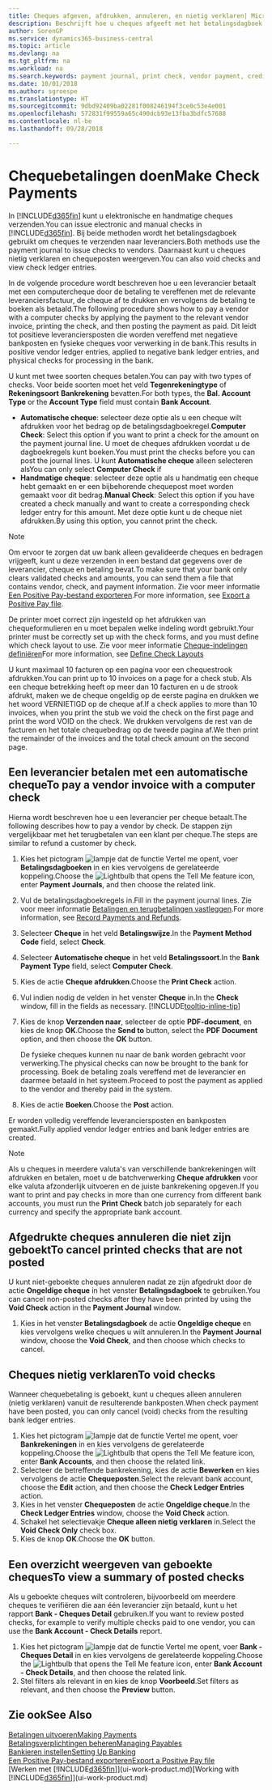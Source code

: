 ```yaml
---
title: Cheques afgeven, afdrukken, annuleren, en nietig verklaren| Microsoft Docs
description: Beschrijft hoe u cheques afgeeft met het betalingsdagboek, cheques afdrukt, en chequeposten nietig verklaart of weergeeft in Business Central.
author: SorenGP
ms.service: dynamics365-business-central
ms.topic: article
ms.devlang: na
ms.tgt_pltfrm: na
ms.workload: na
ms.search.keywords: payment journal, print check, vendor payment, creditor, debt, balance due, AP
ms.date: 10/01/2018
ms.author: sgroespe
ms.translationtype: HT
ms.sourcegitcommit: 9dbd92409ba02281f008246194f3ce0c53e4e001
ms.openlocfilehash: 572831f99559a65c490dcb93e13fba3bdfc57688
ms.contentlocale: nl-be
ms.lasthandoff: 09/28/2018

---
```

# <a name="make-check-payments"></a><span data-ttu-id="04213-103">Chequebetalingen doen</span><span class="sxs-lookup"><span data-stu-id="04213-103">Make Check Payments</span></span>
<span data-ttu-id="04213-104">In [!INCLUDE[d365fin](includes/d365fin_md.md)] kunt u elektronische en handmatige cheques verzenden.</span><span class="sxs-lookup"><span data-stu-id="04213-104">You can issue electronic and manual checks in [!INCLUDE[d365fin](includes/d365fin_md.md)].</span></span> <span data-ttu-id="04213-105">Bij beide methoden wordt het betalingsdagboek gebruikt om cheques te verzenden naar leveranciers.</span><span class="sxs-lookup"><span data-stu-id="04213-105">Both methods use the payment journal to issue checks to vendors.</span></span> <span data-ttu-id="04213-106">Daarnaast kunt u cheques nietig verklaren en chequeposten weergeven.</span><span class="sxs-lookup"><span data-stu-id="04213-106">You can also void checks and view check ledger entries.</span></span>

<span data-ttu-id="04213-107">In de volgende procedure wordt beschreven hoe u een leverancier betaalt met een computercheque door de betaling te vereffenen met de relevante leveranciersfactuur, de cheque af te drukken en vervolgens de betaling te boeken als betaald.</span><span class="sxs-lookup"><span data-stu-id="04213-107">The following procedure shows how to pay a vendor with a computer checks by applying the payment to the relevant vendor invoice, printing the check, and then posting the payment as paid.</span></span> <span data-ttu-id="04213-108">Dit leidt tot positieve leveranciersposten die worden vereffend met negatieve bankposten en fysieke cheques voor verwerking in de bank.</span><span class="sxs-lookup"><span data-stu-id="04213-108">This results in positive vendor ledger entries, applied to negative bank ledger entries, and physical checks for processing in the bank.</span></span>

<span data-ttu-id="04213-109">U kunt met twee soorten cheques betalen.</span><span class="sxs-lookup"><span data-stu-id="04213-109">You can pay with two types of checks.</span></span> <span data-ttu-id="04213-110">Voor beide soorten moet het veld **Tegenrekeningtype** of **Rekeningsoort** **Bankrekening** bevatten.</span><span class="sxs-lookup"><span data-stu-id="04213-110">For both types, the **Bal. Account Type** or the **Account Type** field must contain **Bank Account**.</span></span>

- <span data-ttu-id="04213-111">**Automatische cheque**: selecteer deze optie als u een cheque wilt afdrukken voor het bedrag op de betalingsdagboekregel.</span><span class="sxs-lookup"><span data-stu-id="04213-111">**Computer Check**: Select this option if you want to print a check for the amount on the payment journal line.</span></span> <span data-ttu-id="04213-112">U moet de cheques afdrukken voordat u de dagboekregels kunt boeken.</span><span class="sxs-lookup"><span data-stu-id="04213-112">You must print the checks before you can post the journal lines.</span></span> <span data-ttu-id="04213-113">U kunt **Automatische cheque** alleen selecteren als</span><span class="sxs-lookup"><span data-stu-id="04213-113">You can only select **Computer Check** if</span></span>
- <span data-ttu-id="04213-114">**Handmatige cheque**: selecteer deze optie als u handmatig een cheque hebt gemaakt en er een bijbehorende chequepost moet worden gemaakt voor dit bedrag.</span><span class="sxs-lookup"><span data-stu-id="04213-114">**Manual Check**: Select this option if you have created a check manually and want to create a corresponding check ledger entry for this amount.</span></span> <span data-ttu-id="04213-115">Met deze optie kunt u de cheque niet afdrukken.</span><span class="sxs-lookup"><span data-stu-id="04213-115">By using this option, you cannot print the check.</span></span>

> [!NOTE]  
> <span data-ttu-id="04213-116">Om ervoor te zorgen dat uw bank alleen gevalideerde cheques en bedragen vrijgeeft, kunt u deze verzenden in een bestand dat gegevens over de leverancier, cheque en betaling bevat.</span><span class="sxs-lookup"><span data-stu-id="04213-116">To make sure that your bank only clears validated checks and amounts, you can send them a file that contains vendor, check, and payment information.</span></span> <span data-ttu-id="04213-117">Zie voor meer informatie [Een Positive Pay-bestand exporteren](finance-how-positive-pay.md).</span><span class="sxs-lookup"><span data-stu-id="04213-117">For more information, see [Export a Positive Pay file](finance-how-positive-pay.md).</span></span>

<span data-ttu-id="04213-118">De printer moet correct zijn ingesteld op het afdrukken van chequeformulieren en u moet bepalen welke indeling wordt gebruikt.</span><span class="sxs-lookup"><span data-stu-id="04213-118">Your printer must be correctly set up with the check forms, and you must define which check layout to use.</span></span> <span data-ttu-id="04213-119">Zie voor meer informatie [Cheque-indelingen definiëren](finance-how-define-check-layouts.md)</span><span class="sxs-lookup"><span data-stu-id="04213-119">For more information, see [Define Check Layouts](finance-how-define-check-layouts.md)</span></span>

<span data-ttu-id="04213-120">U kunt maximaal 10 facturen op een pagina voor een chequestrook afdrukken.</span><span class="sxs-lookup"><span data-stu-id="04213-120">You can print up to 10 invoices on a page for a check stub.</span></span> <span data-ttu-id="04213-121">Als een cheque betrekking heeft op meer dan 10 facturen en u de strook afdrukt, maken we de cheque ongeldig op de eerste pagina en drukken we het woord VERNIETIGD op de cheque af.</span><span class="sxs-lookup"><span data-stu-id="04213-121">If a check applies to more than 10 invoices, when you print the stub we void the check on the first page and print the word VOID on the check.</span></span> <span data-ttu-id="04213-122">We drukken vervolgens de rest van de facturen en het totale chequebedrag op de tweede pagina af.</span><span class="sxs-lookup"><span data-stu-id="04213-122">We then print the remainder of the invoices and the total check amount on the second page.</span></span> 

## <a name="to-pay-a-vendor-invoice-with-a-computer-check"></a><span data-ttu-id="04213-123">Een leverancier betalen met een automatische cheque</span><span class="sxs-lookup"><span data-stu-id="04213-123">To pay a vendor invoice with a computer check</span></span>
<span data-ttu-id="04213-124">Hierna wordt beschreven hoe u een leverancier per cheque betaalt.</span><span class="sxs-lookup"><span data-stu-id="04213-124">The following describes how to pay a vendor by check.</span></span> <span data-ttu-id="04213-125">De stappen zijn vergelijkbaar met het terugbetalen van een klant per cheque.</span><span class="sxs-lookup"><span data-stu-id="04213-125">The steps are similar to refund a customer by check.</span></span>

1. <span data-ttu-id="04213-126">Kies het pictogram ![lampje dat de functie Vertel me opent](media/ui-search/search_small.png "Vertel me wat u wilt doen"), voer **Betalingsdagboeken** in en kies vervolgens de gerelateerde koppeling.</span><span class="sxs-lookup"><span data-stu-id="04213-126">Choose the ![Lightbulb that opens the Tell Me feature](media/ui-search/search_small.png "Tell me what you want to do") icon, enter **Payment Journals**, and then choose the related link.</span></span>
2. <span data-ttu-id="04213-127">Vul de betalingsdagboekregels in.</span><span class="sxs-lookup"><span data-stu-id="04213-127">Fill in the payment journal lines.</span></span> <span data-ttu-id="04213-128">Zie voor meer informatie [Betalingen en terugbetalingen vastleggen](payables-how-post-payments-refunds.md).</span><span class="sxs-lookup"><span data-stu-id="04213-128">For more information, see [Record Payments and Refunds](payables-how-post-payments-refunds.md).</span></span>
3. <span data-ttu-id="04213-129">Selecteer **Cheque** in het veld **Betalingswijze**.</span><span class="sxs-lookup"><span data-stu-id="04213-129">In the **Payment Method Code** field, select **Check**.</span></span>
4. <span data-ttu-id="04213-130">Selecteer **Automatische cheque** in het veld **Betalingssoort**.</span><span class="sxs-lookup"><span data-stu-id="04213-130">In the **Bank Payment Type** field, select **Computer Check**.</span></span>
5. <span data-ttu-id="04213-131">Kies de actie **Cheque afdrukken**.</span><span class="sxs-lookup"><span data-stu-id="04213-131">Choose the **Print Check** action.</span></span>
6. <span data-ttu-id="04213-132">Vul indien nodig de velden in het venster **Cheque** in.</span><span class="sxs-lookup"><span data-stu-id="04213-132">In the **Check** window, fill in the fields as necessary.</span></span> [!INCLUDE[tooltip-inline-tip](includes/tooltip-inline-tip_md.md)]
7. <span data-ttu-id="04213-133">Kies de knop **Verzenden naar**, selecteer de optie **PDF-document**, en kies de knop **OK**.</span><span class="sxs-lookup"><span data-stu-id="04213-133">Choose the **Send to** button, select the **PDF Document** option, and then choose the **OK** button.</span></span>

    <span data-ttu-id="04213-134">De fysieke cheques kunnen nu naar de bank worden gebracht voor verwerking.</span><span class="sxs-lookup"><span data-stu-id="04213-134">The physical checks can now be brought to the bank for processing.</span></span> <span data-ttu-id="04213-135">Boek de betaling zoals vereffend met de leverancier en daarmee betaald in het systeem.</span><span class="sxs-lookup"><span data-stu-id="04213-135">Proceed to post the payment as applied to the vendor and thereby paid in the system.</span></span>
8. <span data-ttu-id="04213-136">Kies de actie **Boeken**.</span><span class="sxs-lookup"><span data-stu-id="04213-136">Choose the **Post** action.</span></span>

<span data-ttu-id="04213-137">Er worden volledig vereffende leveranciersposten en bankposten gemaakt.</span><span class="sxs-lookup"><span data-stu-id="04213-137">Fully applied vendor ledger entries and bank ledger entries are created.</span></span>

> [!NOTE]  
> <span data-ttu-id="04213-138">Als u cheques in meerdere valuta's van verschillende bankrekeningen wilt afdrukken en betalen, moet u de batchverwerking **Cheque afdrukken** voor elke valuta afzonderlijk uitvoeren en de juiste bankrekening opgeven.</span><span class="sxs-lookup"><span data-stu-id="04213-138">If you want to print and pay checks in more than one currency from different bank accounts, you must run the **Print Check** batch job separately for each currency and specify the appropriate bank account.</span></span>

## <a name="to-cancel-printed-checks-that-are-not-posted"></a><span data-ttu-id="04213-139">Afgedrukte cheques annuleren die niet zijn geboekt</span><span class="sxs-lookup"><span data-stu-id="04213-139">To cancel printed checks that are not posted</span></span>
<span data-ttu-id="04213-140">U kunt niet-geboekte cheques annuleren nadat ze zijn afgedrukt door de actie **Ongeldige cheque** in het venster **Betalingsdagboek** te gebruiken.</span><span class="sxs-lookup"><span data-stu-id="04213-140">You can cancel non-posted checks after they have been printed by using the **Void Check** action in the **Payment Journal** window.</span></span>

1. <span data-ttu-id="04213-141">Kies in het venster **Betalingsdagboek** de actie **Ongeldige cheque** en kies vervolgens welke cheques u wilt annuleren.</span><span class="sxs-lookup"><span data-stu-id="04213-141">In the **Payment Journal** window, choose the **Void Check**, and then choose which checks to cancel.</span></span>

## <a name="to-void-checks"></a><span data-ttu-id="04213-142">Cheques nietig verklaren</span><span class="sxs-lookup"><span data-stu-id="04213-142">To void checks</span></span>
<span data-ttu-id="04213-143">Wanneer chequebetaling is geboekt, kunt u cheques alleen annuleren (nietig verklaren) vanuit de resulterende bankposten.</span><span class="sxs-lookup"><span data-stu-id="04213-143">When check payment have been posted, you can only cancel (void) checks from the resulting bank ledger entries.</span></span>

1. <span data-ttu-id="04213-144">Kies het pictogram ![lampje dat de functie Vertel me opent](media/ui-search/search_small.png "Vertel me wat u wilt doen"), voer **Bankrekeningen** in en kies vervolgens de gerelateerde koppeling.</span><span class="sxs-lookup"><span data-stu-id="04213-144">Choose the ![Lightbulb that opens the Tell Me feature](media/ui-search/search_small.png "Tell me what you want to do") icon, enter **Bank Accounts**, and then choose the related link.</span></span>
2. <span data-ttu-id="04213-145">Selecteer de betreffende bankrekening, kies de actie **Bewerken** en kies vervolgens de actie **Chequeposten**.</span><span class="sxs-lookup"><span data-stu-id="04213-145">Select the relevant bank account, choose the **Edit** action, and then choose the **Check Ledger Entries** action.</span></span>
3. <span data-ttu-id="04213-146">Kies in het venster **Chequeposten** de actie **Ongeldige cheque**.</span><span class="sxs-lookup"><span data-stu-id="04213-146">In the **Check Ledger Entries** window, choose the **Void Check** action.</span></span>
4. <span data-ttu-id="04213-147">Schakel het selectievakje **Cheque alleen nietig verklaren** in.</span><span class="sxs-lookup"><span data-stu-id="04213-147">Select the **Void Check Only** check box.</span></span>
5. <span data-ttu-id="04213-148">Kies de knop **OK**.</span><span class="sxs-lookup"><span data-stu-id="04213-148">Choose the **OK** button.</span></span>

## <a name="to-view-a-summary-of-posted-checks"></a><span data-ttu-id="04213-149">Een overzicht weergeven van geboekte cheques</span><span class="sxs-lookup"><span data-stu-id="04213-149">To view a summary of posted checks</span></span>
<span data-ttu-id="04213-150">Als u geboekte cheques wilt controleren, bijvoorbeeld om meerdere cheques te verifiëren die aan één leverancier zijn betaald, kunt u het rapport **Bank - Cheques Detail** gebruiken.</span><span class="sxs-lookup"><span data-stu-id="04213-150">If you want to review posted checks, for example to verify multiple checks paid to one vendor, you can use the **Bank Account - Check Details** report.</span></span>
1. <span data-ttu-id="04213-151">Kies het pictogram ![lampje dat de functie Vertel me opent](media/ui-search/search_small.png "Vertel me wat u wilt doen"), voer **Bank - Cheques Detail** in en kies vervolgens de gerelateerde koppeling.</span><span class="sxs-lookup"><span data-stu-id="04213-151">Choose the ![Lightbulb that opens the Tell Me feature](media/ui-search/search_small.png "Tell me what you want to do") icon, enter **Bank Account - Check Details**, and then choose the related link.</span></span>
2. <span data-ttu-id="04213-152">Stel filters als relevant in en kies de knop **Voorbeeld**.</span><span class="sxs-lookup"><span data-stu-id="04213-152">Set filters as relevant, and then choose the **Preview** button.</span></span>

## <a name="see-also"></a><span data-ttu-id="04213-153">Zie ook</span><span class="sxs-lookup"><span data-stu-id="04213-153">See Also</span></span>
[<span data-ttu-id="04213-154">Betalingen uitvoeren</span><span class="sxs-lookup"><span data-stu-id="04213-154">Making Payments</span></span>](payables-make-payments.md)  
[<span data-ttu-id="04213-155">Betalingsverplichtingen beheren</span><span class="sxs-lookup"><span data-stu-id="04213-155">Managing Payables</span></span>](payables-manage-payables.md)  
[<span data-ttu-id="04213-156">Bankieren instellen</span><span class="sxs-lookup"><span data-stu-id="04213-156">Setting Up Banking</span></span>](bank-setup-banking.md)  
[<span data-ttu-id="04213-157">Een Positive Pay-bestand exporteren</span><span class="sxs-lookup"><span data-stu-id="04213-157">Export a Positive Pay file</span></span>](finance-how-positive-pay.md)  
<span data-ttu-id="04213-158">[Werken met [!INCLUDE[d365fin](includes/d365fin_md.md)]](ui-work-product.md)</span><span class="sxs-lookup"><span data-stu-id="04213-158">[Working with [!INCLUDE[d365fin](includes/d365fin_md.md)]](ui-work-product.md)</span></span>  

